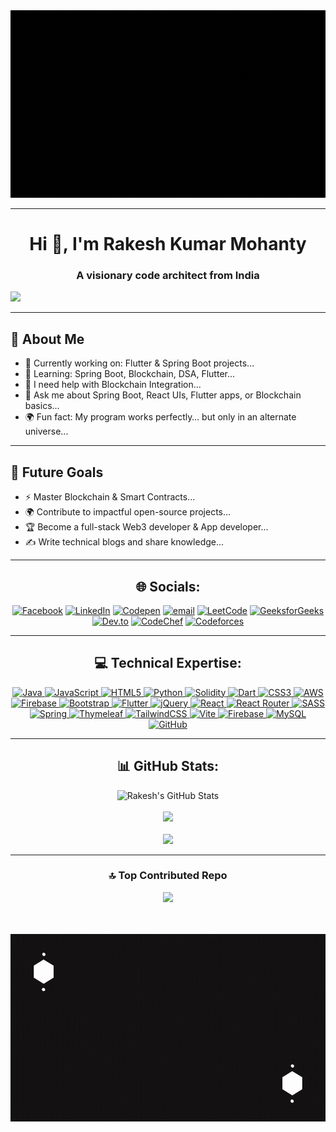 
<div align="center">
  <img width="700" height="300" src="https://github.com/Rakesh-kumar-2005/Rakesh-kumar-2005/blob/main/assets/Intro.gif" />
</div>

---

<h1 align="center">Hi 👋, I'm Rakesh Kumar Mohanty</h1>
<h3 align="center">A visionary code architect from India</h3>

![](https://komarev.com/ghpvc/?username=Rakesh-kumar-2005&color=3b0070&label=Code+Mates)


---

###

## 💫 About Me

- 🔭 Currently working on: Flutter & Spring Boot projects...  
- 🌱 Learning: Spring Boot, Blockchain, DSA, Flutter...
- 🤝 I need help with Blockchain Integration...
- 💬 Ask me about Spring Boot, React UIs, Flutter apps, or Blockchain basics...
- 🌍 Fun fact: My program works perfectly… but only in an alternate universe...

---

## 🔭 Future Goals

- ⚡ Master Blockchain & Smart Contracts...  
- 🌍 Contribute to impactful open-source projects...
- 🏆 Become a full-stack Web3 developer & App developer... 
- ✍️ Write technical blogs and share knowledge...  

---

<div align="center">

## 🌐 Socials:
[![Facebook](https://img.shields.io/badge/Facebook-%231877F2.svg?logo=Facebook&logoColor=white)](https://facebook.com/Rakesh412005) [![LinkedIn](https://img.shields.io/badge/LinkedIn-%230077B5.svg?logo=linkedin&logoColor=white)](https://linkedin.com/in/rakesh-kumar-mohanty) [![Codepen](https://img.shields.io/badge/Codepen-000000?logo=codepen&logoColor=white)](https://codepen.io/Rakesh-Kumar-Mohanty) [![email](https://img.shields.io/badge/Email-D14836?logo=gmail&logoColor=white)](mailto:mohantyrakesh802@gmail.com) [![LeetCode](https://img.shields.io/badge/LeetCode-FFA116?logo=LeetCode&logoColor=white)](https://leetcode.com/rakesh_kumar_mohanty04)  [![GeeksforGeeks](https://img.shields.io/badge/GeeksforGeeks-2F8D46?logo=geeksforgeeks&logoColor=white)](https://auth.geeksforgeeks.org/user/mohantyran18o)  [![Dev.to](https://img.shields.io/badge/DEV.to-0A0A0A?logo=devdotto&logoColor=white)](https://dev.to/rakesh_kumarmohanty_3c12)
[![CodeChef](https://img.shields.io/badge/CodeChef-5B4638?logo=codechef&logoColor=white)](https://www.codechef.com/users/rakeshkm)
[![Codeforces](https://img.shields.io/badge/Codeforces-1F8ACB?logo=codeforces&logoColor=white)](https://codeforces.com/profile/rakesh2005)

</div>

--------------------------------------------------------------------------------------------------------
<div align="center">
  
## 💻 Technical Expertise:
<div align="center">
  <a href="https://www.java.com/" target="_blank">
    <img src="https://img.shields.io/badge/java-%23ED8B00.svg?style=flat&logo=openjdk&logoColor=white" alt="Java">
  </a>
  <a href="https://developer.mozilla.org/en-US/docs/Web/JavaScript" target="_blank">
    <img src="https://img.shields.io/badge/javascript-%23323330.svg?style=flat&logo=javascript&logoColor=%23F7DF1E" alt="JavaScript">
  </a>
  <a href="https://html.spec.whatwg.org/" target="_blank">
    <img src="https://img.shields.io/badge/html5-%23E34F26.svg?style=flat&logo=html5&logoColor=white" alt="HTML5">
  </a>
  <a href="https://www.python.org/" target="_blank">
    <img src="https://img.shields.io/badge/python-3670A0?style=flat&logo=python&logoColor=ffdd54" alt="Python">
  </a>
  <a href="https://soliditylang.org/" target="_blank">
    <img src="https://img.shields.io/badge/Solidity-%23363636.svg?style=flat&logo=solidity&logoColor=white" alt="Solidity">
  </a>
  <a href="https://dart.dev/" target="_blank">
    <img src="https://img.shields.io/badge/dart-%230175C2.svg?style=flat&logo=dart&logoColor=white" alt="Dart">
  </a>
  <a href="https://www.w3.org/Style/CSS/" target="_blank">
    <img src="https://img.shields.io/badge/css3-%231572B6.svg?style=flat&logo=css3&logoColor=white" alt="CSS3">
  </a>
  <a href="https://aws.amazon.com/" target="_blank">
    <img src="https://img.shields.io/badge/AWS-%23FF9900.svg?style=flat&logo=amazon-aws&logoColor=white" alt="AWS">
  </a>
  <a href="https://firebase.google.com/" target="_blank">
    <img src="https://img.shields.io/badge/firebase-%23039BE5.svg?style=flat&logo=firebase" alt="Firebase">
  </a>
  <a href="https://getbootstrap.com/" target="_blank">
    <img src="https://img.shields.io/badge/bootstrap-%238511FA.svg?style=flat&logo=bootstrap&logoColor=white" alt="Bootstrap">
  </a>
  <a href="https://flutter.dev/" target="_blank">
    <img src="https://img.shields.io/badge/Flutter-%2302569B.svg?style=flat&logo=Flutter&logoColor=white" alt="Flutter">
  </a>
  <a href="https://jquery.com/" target="_blank">
    <img src="https://img.shields.io/badge/jquery-%230769AD.svg?style=flat&logo=jquery&logoColor=white" alt="jQuery">
  </a>
  <a href="https://reactjs.org/" target="_blank">
    <img src="https://img.shields.io/badge/react-%2320232a.svg?style=flat&logo=react&logoColor=%2361DAFB" alt="React">
  </a>
  <a href="https://reactrouter.com/" target="_blank">
    <img src="https://img.shields.io/badge/React_Router-CA4245?style=flat&logo=react-router&logoColor=white" alt="React Router">
  </a>
  <a href="https://sass-lang.com/" target="_blank">
    <img src="https://img.shields.io/badge/SASS-hotpink.svg?style=flat&logo=SASS&logoColor=white" alt="SASS">
  </a>
  <a href="https://spring.io/" target="_blank">
    <img src="https://img.shields.io/badge/spring-%236DB33F.svg?style=flat&logo=spring&logoColor=white" alt="Spring">
  </a>
  <a href="https://www.thymeleaf.org/" target="_blank">
    <img src="https://img.shields.io/badge/Thymeleaf-%23005C0F.svg?style=flat&logo=Thymeleaf&logoColor=white" alt="Thymeleaf">
  </a>
  <a href="https://tailwindcss.com/" target="_blank">
    <img src="https://img.shields.io/badge/tailwindcss-%2338B2AC.svg?style=flat&logo=tailwind-css&logoColor=white" alt="TailwindCSS">
  </a>
  <a href="https://vitejs.dev/" target="_blank">
    <img src="https://img.shields.io/badge/vite-%23646CFF.svg?style=flat&logo=vite&logoColor=white" alt="Vite">
  </a>
  <a href="https://firebase.google.com/" target="_blank">
    <img src="https://img.shields.io/badge/firebase-a08021?style=flat&logo=firebase&logoColor=ffcd34" alt="Firebase">
  </a>
  <a href="https://www.mysql.com/" target="_blank">
    <img src="https://img.shields.io/badge/mysql-4479A1.svg?style=flat&logo=mysql&logoColor=white" alt="MySQL">
  </a>
  <a href="https://github.com/" target="_blank">
    <img src="https://img.shields.io/badge/github-%23121011.svg?style=flat&logo=github&logoColor=white" alt="GitHub">
  </a>
</div>

</div>

--------------------------------------------------------------------------------------------------------
<div align="center">
  
## 📊 GitHub Stats:
![Rakesh's GitHub Stats](https://github-readme-stats.vercel.app/api?username=rakesh-kumar-2005&theme=highcontrast&hide_border=false&include_all_commits=true&count_private=true)<br/><br/>
![](https://nirzak-streak-stats.vercel.app/?user=Rakesh-kumar-2005&theme=highcontrast&hide_border=false)<br/><br/>
![](https://github-readme-stats.vercel.app/api/top-langs/?username=Rakesh-kumar-2005&theme=highcontrast&hide_border=false&include_all_commits=true&count_private=true&layout=compact)

</div>

--------------------------------------------------------------------------------------------------------

<div align="center">

### 🔝 Top Contributed Repo
![](https://github-contributor-stats.vercel.app/api?username=Rakesh-kumar-2005&limit=5&theme=highcontrast&combine_all_yearly_contributions=true)

</div>

<br/>


<br/>

<div align="center">
  <img width="700" height="300" src="https://github.com/Rakesh-kumar-2005/Rakesh-kumar-2005/blob/main/assets/outro.gif" />
</div>
